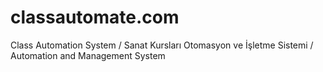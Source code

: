 classautomate.com
=================

Class Automation System / Sanat Kursları Otomasyon ve İşletme Sistemi / Automation and Management System